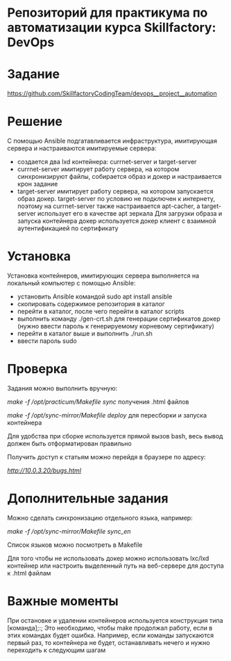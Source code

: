 # Репозиторий для практикума по автоматизации курса Skillfactory: DevOps

# Задание
https://github.com/SkillfactoryCodingTeam/devops__project__automation

# Решение
С помощью Ansible подгатавливается инфраструктура, имитирующая сервера и настраиваются имитируемые сервера:
- создается два lxd контейнера: currnet-server и target-server
- currnet-server имитирует работу сервера, на котором синхронизируют файлы, собирается образ и докер и настраивается крон задание
- target-server имитирует работу сервера, на котором запускается образ докер. 
target-server по условию не подключен к интернету, поэтому на currnet-server также настраивается apt-cacher, а target-server использует его в качестве apt зеркала
Для загрузки образа и запуска контейнера докер используется докер клиент с взаимной аутентификацией по сертификату 

# Установка
Установка контейнеров, имитирующих сервера выполняется на локальный компьютер с помощью Ansible:
- установить Ansible командой sudo apt install ansible
- скопировать содержимое репозитория в каталог
- перейти в каталог, после чего перейти в каталог scripts
- выполнить команду ./gen-crt.sh для генерации сертификатов докер (нужно ввести пароль к генерируемому корневому сертификату)
- перейти в каталог выше и выполнить ./run.sh
- ввести пароль sudo 

# Проверка
Задания можно выполнить вручную:

*make -f /opt/practicum/Makefile sync* получения .html файлов 

*make -f /opt/sync-mirror/Makefile deploy* для пересборки и запуска контейнера

Для удобства при сборке используется прямой вызов bash, весь вывод должен быть отформатирован правильно

Получить доступ к статьям можно перейдя в браузере по адресу:

*http://10.0.3.20/bugs.html*

# Дополнительные задания

Можно сделать синхронизацию отдельного языка, например:

*make -f /opt/sync-mirror/Makefile sync_en*

Список языков можно посмотреть в Makefile

Для того чтобы не использовать докер можно использовать lxc/lxd контейнер или настроить выделенный путь на веб-сервере для доступа к .html файлам

# Важные моменты
При остановке и удалении контейнеров используется конструкция типа [команда];:; 
Это необходимо, чтобы make продолжал работу, если в этих командах будет ошибка.
Например, если команды запускаются первый раз, то контейнера не будет, останавливать нечего и нужно переходить к следующим шагам
